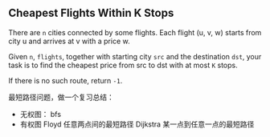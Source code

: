 ## Cheapest Flights Within K Stops

There are `n` cities connected by some flights. Each flight (u, v, w) starts from city u and arrives at v with a price w.

Given `n`, `flights`, together with starting city `src` and the destination `dst`, your task is to find the cheapest price from src to dst with at most `K` stops.

If there is no such route, return `-1`.



最短路径问题，做一个复习总结： 

+ 无权图： bfs 
+ 有权图
  Floyd  任意两点间的最短路径
  Dijkstra  某一点到任意一点的最短路径